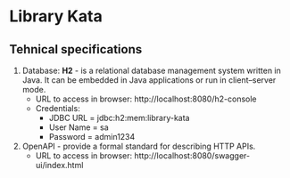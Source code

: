 # Library Kata

## Tehnical specifications
1. Database: __H2__ - is a relational database management system written in Java. It can be embedded in Java applications or run in client–server mode.
   - URL to access in browser: http://localhost:8080/h2-console
   - Credentials:
     - JDBC URL = jdbc:h2:mem:library-kata
     - User Name = sa
     - Password = admin1234
2. OpenAPI - provide a formal standard for describing HTTP APIs.
   - URL to access in browser: http://localhost:8080/swagger-ui/index.html

